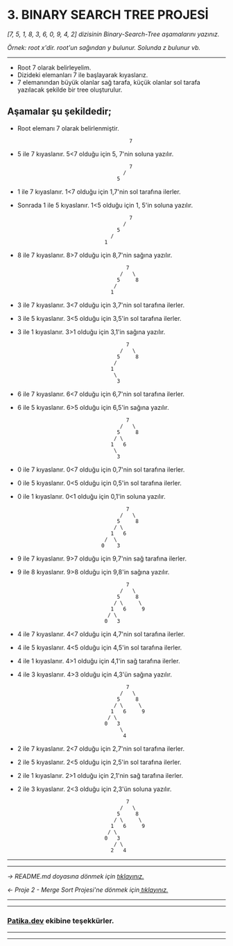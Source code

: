 ﻿# **3. BINARY SEARCH TREE PROJESİ**
*[7, 5, 1, 8, 3, 6, 0, 9, 4, 2] dizisinin Binary-Search-Tree aşamalarını yazınız.*

*Örnek: root x'dir. root'un sağından y bulunur. Solunda z bulunur vb.*

---
* Root 7 olarak belirleyelim.
* Dizideki elemanları 7 ile başlayarak kıyaslarız.
* 7 elemanından büyük olanlar sağ tarafa, küçük olanlar sol tarafa yazılacak şekilde bir tree oluşturulur.

    

## **Aşamalar şu şekildedir;**

* Root elemanı 7 olarak belirlenmiştir.
    ```
                                        7
    ```

* 5 ile 7 kıyaslanır. 5<7 olduğu için 5, 7'nin soluna yazılır.
    ```
                                        7
                                      /
                                    5
    ```
* 1 ile 7 kıyaslanır. 1<7 olduğu için 1,7'nin sol tarafına ilerler.
* Sonrada 1 ile 5 kıyaslanır. 1<5 olduğu için 1, 5'in soluna yazılır.
    ```
                                        7
                                      /
                                    5
                                  /
                                1
    ```
* 8 ile 7 kıyaslanır. 8>7 olduğu için 8,7'nin sağına yazılır.
    ```
                                       7
                                     /   \
                                    5     8
                                   /
                                  1
    ```
* 3 ile 7 kıyaslanır. 3<7 olduğu için 3,7'nin sol tarafına ilerler.
* 3 ile 5 kıyaslanır. 3<5 olduğu için 3,5'in sol tarafına ilerler.
* 3 ile 1 kıyaslanır. 3>1 olduğu için 3,1'in sağına yazılır.
    ```
                                       7
                                     /   \
                                    5     8
                                   /
                                  1
                                   \
                                    3
    ```
* 6 ile 7 kıyaslanır. 6<7 olduğu için 6,7'nin sol tarafına ilerler.
* 6 ile 5 kıyaslanır. 6>5 olduğu için 6,5'in sağına yazılır.
    ```
                                       7
                                     /   \
                                    5     8
                                   / \
                                  1   6
                                   \
                                    3
    ```
* 0 ile 7 kıyaslanır. 0<7 olduğu için 0,7'nin sol tarafına ilerler.
* 0 ile 5 kıyaslanır. 0<5 olduğu için 0,5'in sol tarafına ilerler.
* 0 ile 1 kıyaslanır. 0<1 olduğu için 0,1'in soluna yazılır.
    ```
                                       7
                                     /   \
                                    5     8
                                   / \
                                  1   6
                                /  \
                               0    3
    ```
* 9 ile 7 kıyaslanır. 9>7 olduğu için 9,7'nin sağ tarafına ilerler.
* 9 ile 8 kıyaslanır. 9>8 olduğu için 9,8'in sağına yazılır.
    ```
                                       7
                                     /   \
                                    5     8
                                   / \     \
                                  1   6     9
                                 / \
                                0   3
    ```
* 4 ile 7 kıyaslanır. 4<7 olduğu için 4,7'nin sol tarafına ilerler.
* 4 ile 5 kıyaslanır. 4<5 olduğu için 4,5'in sol tarafına ilerler.
* 4 ile 1 kıyaslanır. 4>1 olduğu için 4,1'in sağ tarafına ilerler.
* 4 ile 3 kıyaslanır. 4>3 olduğu için 4,3'ün sağına yazılır.
    ```
                                       7
                                     /   \
                                    5     8
                                   / \     \
                                  1   6     9
                                 / \
                                0   3
                                     \
                                      4
    ```
* 2 ile 7 kıyaslanır. 2<7 olduğu için 2,7'nin sol tarafına ilerler.
* 2 ile 5 kıyaslanır. 2<5 olduğu için 2,5'in sol tarafına ilerler.
* 2 ile 1 kıyaslanır. 2>1 olduğu için 2,1'nin sağ tarafına ilerler.
* 2 ile 3 kıyaslanır. 2<3 olduğu için 2,3'ün soluna yazılır.
    ```
                                       7
                                     /   \
                                    5     8
                                   / \     \
                                  1   6     9
                                 / \
                                0   3
                                   / \
                                  2   4
    ```

---
---
*-> README.md doyasına dönmek için [tıklayınız.](https://github.com/ufuk-ceritli/Veri_Yapilari_ve_Algoritmalar/blob/main/README.md)*

*<- Proje 2 - Merge Sort Projesi'ne dönmek için[ tıklayınız.](https://github.com/ufuk-ceritli/Veri_Yapilari_ve_Algoritmalar/blob/main/Proje%202%20-%20Merge%20Sort.md)*


---
---
### **[Patika.dev](https://app.patika.dev/) ekibine teşekkürler.**
---
---
